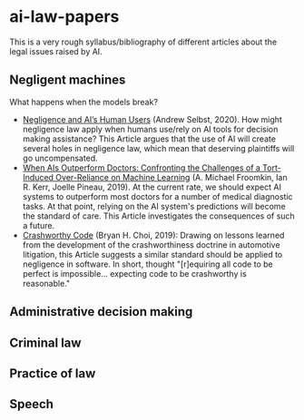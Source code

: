 # ai-law-papers
This is a very rough syllabus/bibliography of different articles about the legal issues raised by AI.

## Negligent machines
What happens when the models break?

- [Negligence and AI’s Human Users](https://papers.ssrn.com/sol3/papers.cfm?abstract_id=3350508) (Andrew Selbst, 2020). How might negligence law apply when humans use/rely on AI tools for decision making assistance? This Article argues that the use of AI will create several holes in negligence law, which mean that deserving plaintiffs will go uncompensated.
- [When AIs Outperform Doctors: Confronting the Challenges of a Tort-Induced Over-Reliance on Machine Learning](https://papers.ssrn.com/sol3/papers.cfm?abstract_id=3114347) (A. Michael Froomkin, Ian R. Kerr, Joelle Pineau, 2019). At the current rate, we should expect AI systems to outperform most doctors for a number of medical diagnostic tasks. At that point, relying on the AI system's predictions will become the standard of care. This Article investigates the consequences of such a future. 
- [Crashworthy Code](https://papers.ssrn.com/sol3/papers.cfm?abstract_id=3230829) (Bryan H. Choi, 2019): Drawing on lessons learned from the development of the crashworthiness doctrine in automotive litigation, this Article suggests a similar standard should be applied to negligence in software. In short, thought "[r]equiring all code to be perfect is impossible... expecting code to be crashworthy is reasonable."

## Administrative decision making


## Criminal law 

## Practice of law 

## Speech
